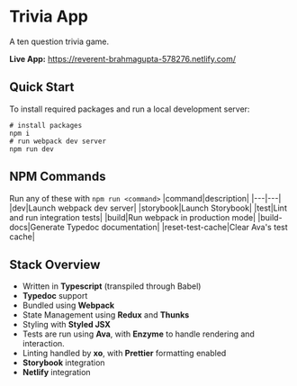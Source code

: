 # Trivia App
A ten question trivia game.

**Live App:** https://reverent-brahmagupta-578276.netlify.com/

## Quick Start
To install required packages and run a local development server:
```
# install packages
npm i
# run webpack dev server
npm run dev
```

## NPM Commands
Run any of these with `npm run <command>`
|command|description|
|---|---|
|dev|Launch webpack dev server|
|storybook|Launch Storybook|
|test|Lint and run integration tests|
|build|Run webpack in production mode|
|build-docs|Generate Typedoc documentation|
|reset-test-cache|Clear Ava's test cache|

## Stack Overview
- Written in **Typescript** (transpiled through Babel)
- **Typedoc** support
- Bundled using **Webpack**
- State Management using **Redux** and **Thunks**
- Styling with **Styled JSX**
- Tests are run using **Ava**, with **Enzyme** to handle rendering and interaction.
- Linting handled by **xo**, with **Prettier** formatting enabled
- **Storybook** integration
- **Netlify** integration
